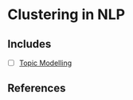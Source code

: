 # Clustering in NLP

## Includes

- [ ] [Topic Modelling](https://github.com/arunism/NLP-Fundamentals/blob/master/06-Clustering/01-Topic-Modelling.ipynb)


## References